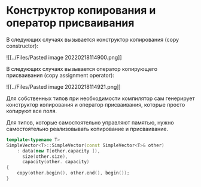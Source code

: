 # Конструктор копирования и оператор присваивания
В следующих случаях вызывается конструктор копирования (copy constructor):

![[../Files/Pasted image 20220218114900.png]]

В следующих случаях вызывается оператор копирующего присваивания (copy assignment operator):

![[../Files/Pasted image 20220218114921.png]]

Для собственных типов при необходимости компилятор сам генерирует конструктор копирования и оператор присваивания, которые просто копируют все поля. 

Для типов, которые самостоятельно управляют памятью, нужно самостоятельно реализовывать копирование и присваивание.

```cpp
template<typename T>
SimpleVector<T>::SimpleVector(const SimpleVector<T>& other) 
	: data(new T[other.capacity ]), 
	  size(other.size), 
	  capacity(other. capacity) 
{ 
	copy(other.begin(), other.end(), begin()); 
}
```